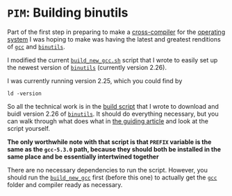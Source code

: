 `PIM`: Building binutils
================

Part of the first step in preparing to make a [cross-compiler] for the [operating system] I was hoping to make was having the latest and greatest renditions of [`gcc`][gcc] and [`binutils`][binutils].

I modified the current [`build_new_gcc.sh`](../build_new_gcc/) script that I wrote to easily set up the newest version of [`binutils`][binutils] (currently version 2.26).

I was currently running version 2.25, which you could find by 

```
ld -version
```

So all the technical work is in the [build script](build_new_binutils.sh) that I wrote to download and buidl version 2.26 of [`binutils`][binutils]. It should do everything necessary, but you can walk through what does what in [the guiding article](http://wiki.osdev.org/Building_GCC) and look at the script yourself.

__The only worthwhile note with that script is that `PREFIX` variable is the same as the `gcc-5.3.0` path, because they should both be installed in the same place and be essentially intertwined together__

There are no necessary dependencies to run the script. However, you should run the [`build_new_gcc`](../build_new_gcc/) first (before this one) to actually get the [`gcc`][gcc] folder and compiler ready as necessary.

[kernel]: https://en.wikipedia.org/wiki/Kernel_%28operating_system%29
[operating system]: https://en.wikipedia.org/wiki/Operating_system
[OSDev.org]: http://osdev.org 
[StewieOS]: https://github.com/Caleb1994/StewieOS
[GCC]: https://gcc.gnu.org/
[ftp]: https://en.wikipedia.org/wiki/File_Transfer_Protocol
[binutils]: https://www.gnu.org/software/binutils/
[MPFR]: http://www.mpfr.org/
[GMP]: https://gmplib.org/
[MPC]: http://multiprecision.org/
[cross-compiler]: http://wiki.osdev.org/GCC_Cross-Compiler
[Bare Bones]: http://wiki.osdev.org/Bare_Bones
